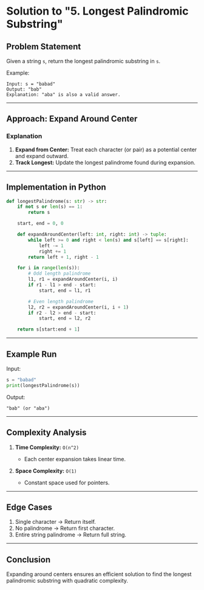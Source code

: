 # Solution to "5. Longest Palindromic Substring"

## Problem Statement

Given a string `s`, return the longest palindromic substring in `s`.

Example:

```
Input: s = "babad"
Output: "bab"
Explanation: "aba" is also a valid answer.
```

---

## Approach: Expand Around Center

### Explanation

1. **Expand from Center:** Treat each character (or pair) as a potential center and expand outward.
2. **Track Longest:** Update the longest palindrome found during expansion.

---

## Implementation in Python

```python
def longestPalindrome(s: str) -> str:
    if not s or len(s) == 1:
        return s

    start, end = 0, 0

    def expandAroundCenter(left: int, right: int) -> tuple:
        while left >= 0 and right < len(s) and s[left] == s[right]:
            left -= 1
            right += 1
        return left + 1, right - 1

    for i in range(len(s)):
        # Odd length palindrome
        l1, r1 = expandAroundCenter(i, i)
        if r1 - l1 > end - start:
            start, end = l1, r1

        # Even length palindrome
        l2, r2 = expandAroundCenter(i, i + 1)
        if r2 - l2 > end - start:
            start, end = l2, r2

    return s[start:end + 1]
```

---

## Example Run

Input:

```python
s = "babad"
print(longestPalindrome(s))
```

Output:

```
"bab" (or "aba")
```

---

## Complexity Analysis

1. **Time Complexity:** `O(n^2)`
    
    - Each center expansion takes linear time.
2. **Space Complexity:** `O(1)`
    
    - Constant space used for pointers.

---

## Edge Cases

1. Single character → Return itself.
2. No palindrome → Return first character.
3. Entire string palindrome → Return full string.

---

## Conclusion

Expanding around centers ensures an efficient solution to find the longest palindromic substring with quadratic complexity.